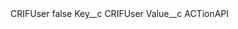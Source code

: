 <?xml version="1.0" encoding="UTF-8"?>
<CustomMetadata xmlns="http://soap.sforce.com/2006/04/metadata" xmlns:xsi="http://www.w3.org/2001/XMLSchema-instance" xmlns:xsd="http://www.w3.org/2001/XMLSchema">
    <label>CRIFUser</label>
    <protected>false</protected>
    <values>
        <field>Key__c</field>
        <value xsi:type="xsd:string">CRIFUser</value>
    </values>
    <values>
        <field>Value__c</field>
        <value xsi:type="xsd:string">ACTionAPI</value>
    </values>
</CustomMetadata>
